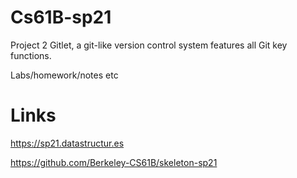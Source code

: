 # Cs61B-sp21
 Project 2 Gitlet, a git-like version control system features all Git key functions.
 
 Labs/homework/notes etc

# Links
https://sp21.datastructur.es

https://github.com/Berkeley-CS61B/skeleton-sp21
